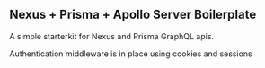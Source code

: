 ## Nexus + Prisma + Apollo Server Boilerplate

A simple starterkit for Nexus and Prisma GraphQL apis.

Authentication middleware is in place using cookies and sessions

